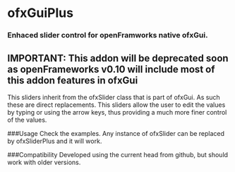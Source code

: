 # ofxGuiPlus
### Enhaced slider control for openFramworks native ofxGui.
## IMPORTANT: This addon will be deprecated soon as openFrameworks v0.10 will include most of this addon features in ofxGui


This sliders inherit from the ofxSlider class that is part of ofxGui. As such these are direct replacements.
This sliders allow the user to edit the values by typing or using the arrow keys, thus providing a much more finer control of the values.

###Usage
Check the examples.
Any instance of ofxSlider can be replaced by ofxSliderPlus and it will work.

###Compatibility
Developed using the current head from github, but should work with older versions.
